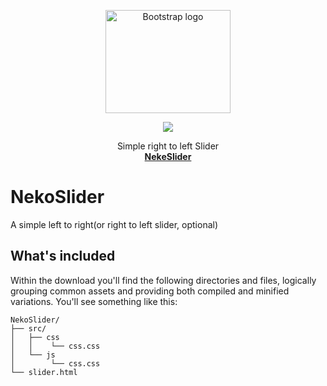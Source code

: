 <p align="center">
  <a href="https://getbootstrap.com/">
    <img src="https://encrypted-tbn0.gstatic.com/images?q=tbn:ANd9GcTwS70r6aZEg6-wofSf66x7MU7FiZSEFSOIQA&usqp=CAU" alt="Bootstrap logo" width="200" height="165">
  </a>
  <p align="center">  
    <a href="https://img.shields.io/apm/l/npm?style=flat-square">
     <img src="https://img.shields.io/apm/l/npm?style=flat-square">
    </a>
  </p>
  
</p>
<p align="center">
  Simple right to left Slider
  <br>
  <a href="https://github.com/Dark-Red-Apple/Test"><strong>NekeSlider</strong></a>
</p>

# NekoSlider
A simple left to right(or right to left slider, optional)
## What's included

Within the download you'll find the following directories and files, logically grouping common assets and providing both compiled and minified variations. You'll see something like this:

```
NekoSlider/
├── src/
│   ├── css 
│   │    └── css.css
│   └── js
│		 └── css.css
└── slider.html

```
